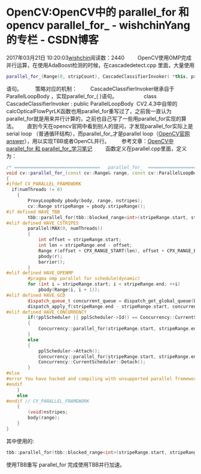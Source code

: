 # OpenCV:OpenCV中的 parallel_for 和opencv parallel_for_ - wishchinYang的专栏 - CSDN博客
2017年03月21日 10:20:03[wishchin](https://me.csdn.net/wishchin)阅读数：2440
        OpenCV使用OMP完成并行运算，在使用AdaBoost检测的时候，在cascadedetect.cpp 里面，大量使用
```cpp
parallel_for_(Range(0, stripCount), CascadeClassifierInvoker( *this, processingRectSize, stripSize, yStep, factor,candidatesVector, rejectLevels, levelWeights, false, currentMask, &mtx) );
```
语句。
        策略对应的机制：
        CascadeClassifierInvoker继承自于 ParallelLoopBody ，实现parallel_for_( )语句。
                 class CascadeClassifierInvoker : public ParallelLoopBody  
CV2.4.3中自带的calcOpticalFlowPyrLK函数也用parallel_for重写过了，之前我一直认为parallel_for就是用来并行计算的，之前也自己写了一些用parallel_for实现的算法。
      直到今天在opencv官网中看到别人的提问，才发现parallel_for实际上是serial loop （普通循环结构），而parallel_for_才是parallel loop（[OpenCV官网answer](http://answers.opencv.org/question/3730/how-to-use-parallel_for/)），用以实现TBB或者OpenCL并行。
       参考文章：[OpenCV中parallel_for 和 parallel_for_学习笔记](http://blog.csdn.net/chouclee/article/details/8682561)
        函数定义在parallel.cpp里面，定义为：
```cpp
/* ================================   parallel_for_  ================================ */
void cv::parallel_for_(const cv::Range& range, const cv::ParallelLoopBody& body, double nstripes)
{
#ifdef CV_PARALLEL_FRAMEWORK
  if(numThreads != 0)
    {
        ProxyLoopBody pbody(body, range, nstripes);
        cv::Range stripeRange = pbody.stripeRange();
#if defined HAVE_TBB
        tbb::parallel_for(tbb::blocked_range<int>(stripeRange.start, stripeRange.end), pbody);
#elif defined HAVE_CSTRIPES
        parallel(MAX(0, numThreads))
        {
            int offset = stripeRange.start;
            int len = stripeRange.end - offset;
            Range r(offset + CPX_RANGE_START(len), offset + CPX_RANGE_END(len));
            pbody(r);
            barrier();
        }
#elif defined HAVE_OPENMP
        #pragma omp parallel for schedule(dynamic)
        for (int i = stripeRange.start; i < stripeRange.end; ++i)
            pbody(Range(i, i + 1));
#elif defined HAVE_GCD
        dispatch_queue_t concurrent_queue = dispatch_get_global_queue(DISPATCH_QUEUE_PRIORITY_DEFAULT, 0);
        dispatch_apply_f(stripeRange.end - stripeRange.start, concurrent_queue, &pbody, block_function);
#elif defined HAVE_CONCURRENCY
        if(!pplScheduler || pplScheduler->Id() == Concurrency::CurrentScheduler::Id())
        {
            Concurrency::parallel_for(stripeRange.start, stripeRange.end, pbody);
        }
        else
        {
            pplScheduler->Attach();
            Concurrency::parallel_for(stripeRange.start, stripeRange.end, pbody);
            Concurrency::CurrentScheduler::Detach();
        }
#else
#error You have hacked and compiling with unsupported parallel framework
#endif
    }
    else
#endif // CV_PARALLEL_FRAMEWORK
    {
        (void)nstripes;
        body(range);
    }
}
```
其中使用的:
```cpp
tbb::parallel_for(tbb::blocked_range<int>(stripeRange.start, stripeRange.end), pbody);
```
使用TBB重写 parallel_for 完成使用TBB并行加速。
